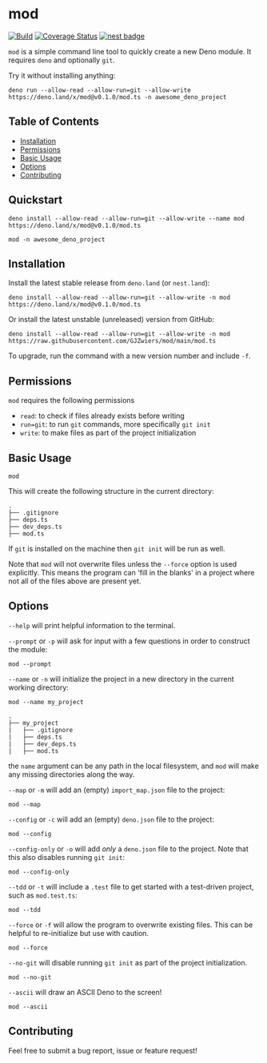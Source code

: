 # mod

[![Build](https://github.com/GJZwiers/mod/actions/workflows/build.yaml/badge.svg)](https://github.com/GJZwiers/mod/actions/workflows/build.yaml)
[![Coverage Status](https://coveralls.io/repos/github/GJZwiers/mod/badge.svg?branch=main)](https://coveralls.io/github/GJZwiers/mod?branch=main)
[![nest badge](https://nest.land/badge.svg)](https://nest.land/package/mod)

`mod` is a simple command line tool to quickly create a new Deno module. It
requires `deno` and optionally `git`.

Try it without installing anything:

```
deno run --allow-read --allow-run=git --allow-write https://deno.land/x/mod@v0.1.0/mod.ts -n awesome_deno_project
```

## Table of Contents

- [Installation](#installation)
- [Permissions](#permissions)
- [Basic Usage](#basic-usage)
- [Options](#options)
- [Contributing](#contributing)

## Quickstart

```
deno install --allow-read --allow-run=git --allow-write --name mod https://deno.land/x/mod@v0.1.0/mod.ts

mod -n awesome_deno_project
```

## Installation

Install the latest stable release from `deno.land` (or `nest.land`):

```
deno install --allow-read --allow-run=git --allow-write -n mod https://deno.land/x/mod@v0.1.0/mod.ts
```

Or install the latest unstable (unreleased) version from GitHub:

```
deno install --allow-read --allow-run=git --allow-write -n mod https://raw.githubusercontent.com/GJZwiers/mod/main/mod.ts
```

To upgrade, run the command with a new version number and include `-f`.

## Permissions

`mod` requires the following permissions

- `read`: to check if files already exists before writing
- `run=git`: to run `git` commands, more specifically `git init`
- `write`: to make files as part of the project initialization

## Basic Usage

```
mod
```

This will create the following structure in the current directory:

```
.
├── .gitignore
├── deps.ts
├── dev_deps.ts
├── mod.ts
```

If `git` is installed on the machine then `git init` will be run as well.

Note that `mod` will not overwrite files unless the `--force` option is used
explicitly. This means the program can 'fill in the blanks' in a project where
not all of the files above are present yet.

## Options

`--help` will print helpful information to the terminal.

`--prompt` or `-p` will ask for input with a few questions in order to construct
the module:

```
mod --prompt
```

`--name` or `-n` will initialize the project in a new directory in the current
working directory:

```
mod --name my_project
```

```
.
├── my_project
|   ├── .gitignore
|   ├── deps.ts
|   ├── dev_deps.ts
|   ├── mod.ts
```

the `name` argument can be any path in the local filesystem, and `mod` will make
any missing directories along the way.

`--map` or `-m` will add an (empty) `import_map.json` file to the project:

```
mod --map
```

`--config` or `-c` will add an (empty) `deno.json` file to the project:

```
mod --config
```

`--config-only` or `-o` will add _only_ a `deno.json` file to the project. Note
that this also disables running `git init`:

```
mod --config-only
```

`--tdd` or `-t` will include a `.test` file to get started with a test-driven
project, such as `mod.test.ts`:

```
mod --tdd
```

`--force` or `-f` will allow the program to overwrite existing files. This can
be helpful to re-initialize but use with caution.

```
mod --force
```

`--no-git` will disable running `git init` as part of the project
initialization.

```
mod --no-git
```

`--ascii` will draw an ASCII Deno to the screen!

```
mod --ascii
```

## Contributing

Feel free to submit a bug report, issue or feature request!
